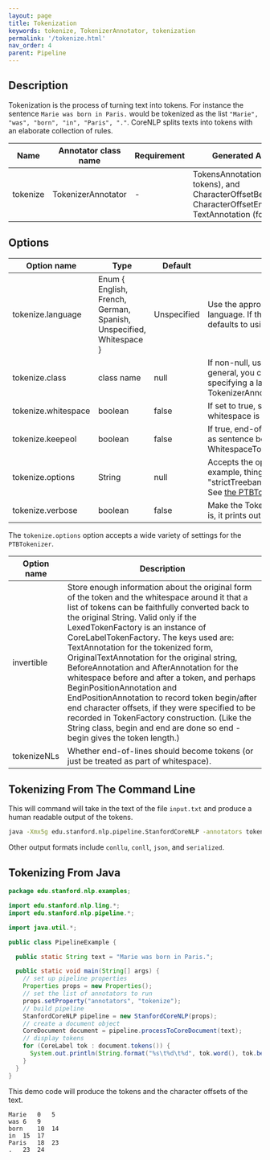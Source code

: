 ```yaml
---
layout: page
title: Tokenization
keywords: tokenize, TokenizerAnnotator, tokenization
permalink: '/tokenize.html'
nav_order: 4
parent: Pipeline
---
```


## Description

Tokenization is the process of turning text into tokens. For instance the sentence `Marie was born in Paris.` would be tokenized as the list `"Marie", "was", "born", "in", "Paris", "."`.
CoreNLP splits texts into tokens with an elaborate collection of rules.

| Name | Annotator class name | Requirement | Generated Annotation | Description |
| --- | --- | --- | --- | --- |
| tokenize | TokenizerAnnotator | - | TokensAnnotation (list of tokens), and CharacterOffsetBeginAnnotation, CharacterOffsetEndAnnotation, TextAnnotation (for each token) | Tokenizes text |

## Options

| Option name | Type | Default | Description |
| --- | --- | --- | --- |
| tokenize.language | Enum { English, French, German, Spanish, Unspecified, Whitespace } | Unspecified | Use the appropriate tokenizer for the given language. If the tokenizer is Unspecified, it defaults to using the English PTBTokenizer. |
| tokenize.class | class name | null | If non-null, use this class as the `Tokenizer`. In general, you can now more easily do this by specifying a language to the TokenizerAnnotator. |
| tokenize.whitespace | boolean | false | If set to true, separates words only when whitespace is encountered. |
| tokenize.keepeol | boolean | false | If true, end-of-line tokens are kept and used as sentence boundaries with the WhitespaceTokenizer. |
| tokenize.options | String | null | Accepts the options of `PTBTokenizer` for example, things like "americanize=false" or "strictTreebank3=true,untokenizable=allKeep". See [the PTBTokenizer documentation](http://nlp.stanford.edu/software/tokenizer.html#Options). |
| tokenize.verbose | boolean | false | Make the TokenizerAnnotator verbose - that is, it prints out all tokenizations it performs. |

The `tokenize.options` option accepts a wide variety of settings for the `PTBTokenizer`.

| Option name | Description |
| --- | --- |
| invertible | Store enough information about the original form of the token and the whitespace around it that a list of tokens can be faithfully converted back to the original String. Valid only if the LexedTokenFactory is an instance of CoreLabelTokenFactory. The keys used are: TextAnnotation for the tokenized form, OriginalTextAnnotation for the original string, BeforeAnnotation and AfterAnnotation for the whitespace before and after a token, and perhaps BeginPositionAnnotation and EndPositionAnnotation to record token begin/after end character offsets, if they were specified to be recorded in TokenFactory construction. (Like the String class, begin and end are done so end - begin gives the token length.) |
| tokenizeNLs | Whether end-of-lines should become tokens (or just be treated as part of whitespace). |

## Tokenizing From The Command Line

This will command will take in the text of the file `input.txt` and produce a human readable output of the tokens.

```bash
java -Xmx5g edu.stanford.nlp.pipeline.StanfordCoreNLP -annotators tokenize -file input.txt
```

Other output formats include `conllu`, `conll`, `json`, and `serialized`.

## Tokenizing From Java

```java
package edu.stanford.nlp.examples;

import edu.stanford.nlp.ling.*;
import edu.stanford.nlp.pipeline.*;

import java.util.*;

public class PipelineExample {

  public static String text = "Marie was born in Paris.";

  public static void main(String[] args) {
    // set up pipeline properties
    Properties props = new Properties();
    // set the list of annotators to run
    props.setProperty("annotators", "tokenize");
    // build pipeline
    StanfordCoreNLP pipeline = new StanfordCoreNLP(props);
    // create a document object
    CoreDocument document = pipeline.processToCoreDocument(text);
    // display tokens
    for (CoreLabel tok : document.tokens()) {
      System.out.println(String.format("%s\t%d\t%d", tok.word(), tok.beginPosition(), tok.endPosition()));
    }
  }
}
```

This demo code will produce the tokens and the character offsets of the text.

```
Marie	0	5
was	6	9
born	10	14
in	15	17
Paris	18	23
.	23	24
```
